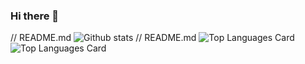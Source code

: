 ### Hi there 👋

<!--
**s-sutharsan-20/s-sutharsan-20** is a ✨ _special_ ✨ repository because its `README.md` (this file) appears on your GitHub profile.

Here are some ideas to get you started:

- 🔭 I’m a Student
- 🌱 I’m currently learning python,SQL,..
- 💬 learning on sololearn-https://www.sololearn.com/profile/20162416
- 📫 Reach me on twitter:https://twitter.com/s_sutharsan_20
- 😄 Pronouns: """WORK HARD UNTIL YOUR BANK BALANCE LOOKS LIKE A PHONE NUMBER"""
- ⚡ Chess player 
play with me on chess.com id-https://www.chess.com/member/s_sutharsan_20
-->
// README.md
![Github stats](https://github-readme-stats.vercel.app/api?username=s-sutharsan-20&theme=highcontrast&show_icons=true&count_private=true)
// README.md
![Top Languages Card](https://github-readme-stats.vercel.app/api/top-langs/?username=s-sutharsan-20)
![Top Languages Card](https://github-readme-stats.vercel.app/api/top-langs/?username=s-sutharsan-20&layout=compact)
